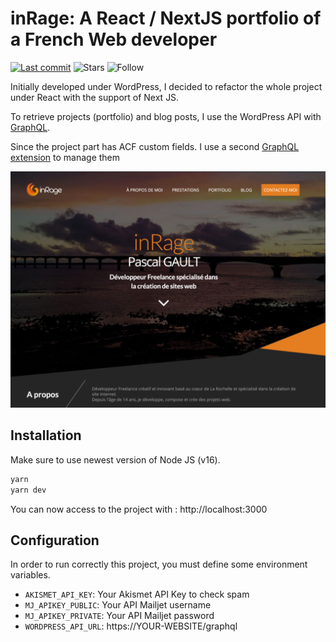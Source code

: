 # inRage: A React / NextJS portfolio of a French Web developer

[![Last commit](https://img.shields.io/github/last-commit/inrage/inrage)](https://github.com/inrage/inrage/commits/main)
![Stars](https://img.shields.io/github/stars/inrage/inrage?label=%E2%AD%90%20Stars)
![Follow](https://img.shields.io/github/followers/akiletour?label=Please%20follow%20%20to%20support%20my%20work&style=social)


Initially developed under WordPress, I decided to refactor the whole project under React with the support of Next JS.

To retrieve projects (portfolio) and blog posts, I use the WordPress API with [GraphQL](https://fr.wordpress.org/plugins/wp-graphql/).

Since the project part has ACF custom fields. I use a second [GraphQL extension](https://www.wpgraphql.com/acf/) to manage them

![inRage](./public/images/screenshot.png)

## Installation

Make sure to use newest version of Node JS (v16).

```bash
yarn
yarn dev
```

You can now access to the project with : http://localhost:3000

## Configuration 

In order to run correctly this project, you must define some environment variables.

- `AKISMET_API_KEY`: Your Akismet API Key to check spam
- `MJ_APIKEY_PUBLIC`: Your API Mailjet username 
- `MJ_APIKEY_PRIVATE`: Your API Mailjet password
- `WORDPRESS_API_URL`: https://YOUR-WEBSITE/graphql 
